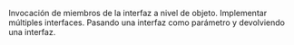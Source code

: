 Invocación de miembros de la interfaz a nivel de objeto.
Implementar múltiples interfaces.
Pasando una interfaz como parámetro y devolviendo una interfaz.
